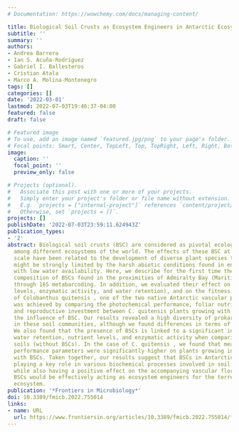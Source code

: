 ```yaml
---
# Documentation: https://wowchemy.com/docs/managing-content/

title: Biological Soil Crusts as Ecosystem Engineers in Antarctic Ecosystem
subtitle: ''
summary: ''
authors:
- Andrea Barrera
- Ian S. Acuña-Rodríguez
- Gabriel I. Ballesteros
- Cristian Atala
- Marco A. Molina-Montenegro
tags: []
categories: []
date: '2022-03-01'
lastmod: 2022-07-03T19:46:37-04:00
featured: false
draft: false

# Featured image
# To use, add an image named `featured.jpg/png` to your page's folder.
# Focal points: Smart, Center, TopLeft, Top, TopRight, Left, Right, BottomLeft, Bottom, BottomRight.
image:
  caption: ''
  focal_point: ''
  preview_only: false

# Projects (optional).
#   Associate this post with one or more of your projects.
#   Simply enter your project's folder or file name without extension.
#   E.g. `projects = ["internal-project"]` references `content/project/deep-learning/index.md`.
#   Otherwise, set `projects = []`.
projects: []
publishDate: '2022-07-03T23:59:11.624943Z'
publication_types:
- '2'
abstract: Biological soil crusts (BSC) are considered as pivotal ecological elements
  among different ecosystems of the world. The effects of these BSC at the micro-site
  scale have been related to the development of diverse plant species that, otherwise,
  might be strongly limited by the harsh abiotic conditions found in environments
  with low water availability. Here, we describe for the first time the bacterial
  composition of BSCs found in the proximities of Admiralty Bay (Maritime Antarctica)
  through 16S metabarcoding. In addition, we evaluated their effect on soils (nutrient
  levels, enzymatic activity, and water retention), and on the fitness and performance
  of Colobanthus quitensis , one of the two native Antarctic vascular plants. This
  was achieved by comparing the photochemical performance, foliar nutrient, biomass,
  and reproductive investment between C. quitensis plants growing with or without
  the influence of BSC. Our results revealed a high diversity of prokaryotes present
  in these soil communities, although we found differences in terms of their abundances.
  We also found that the presence of BSCs is linked to a significant increase in soils’
  water retention, nutrient levels, and enzymatic activity when comparing with control
  soils (without BSCs). In the case of C. quitensis , we found that measured ecophysiological
  performance parameters were significantly higher on plants growing in association
  with BSCs. Taken together, our results suggest that BSCs in Antarctic soils are
  playing a key role in various biochemical processes involved in soil development,
  while also having a positive effect on the accompanying vascular flora. Therefore,
  BSCs would be effectively acting as ecosystem engineers for the terrestrial Antarctic
  ecosystem.
publication: '*Frontiers in Microbiology*'
doi: 10.3389/fmicb.2022.755014
links:
- name: URL
  url: https://www.frontiersin.org/articles/10.3389/fmicb.2022.755014/full
---
```

